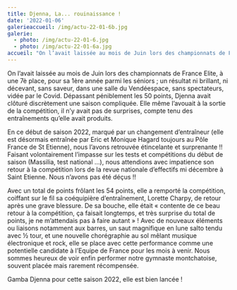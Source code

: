 ```yaml
---
title: Djenna, La... rouinaissance !
date: '2022-01-06'
galerieaccueil: /img/actu-22-01-6b.jpg
galerie:
  - photo: /img/actu-22-01-6.jpg
  - photo: /img/actu-22-01-6a.jpg
accueil: "On l’avait laissée au mois de Juin lors des championnats de France Elite, à une 7è place, pour sa 1ère année parmi les séniors ; un résultat ni brillant, ni décevant, sans saveur, dans une salle du Vendéespace, sans spectateurs, vidée par le Covid."
---
```


On l’avait laissée au mois de Juin lors des championnats de France Elite, à une 7è place, pour sa 1ère année parmi les séniors ; un résultat ni brillant, ni décevant, sans saveur, dans une salle du Vendéespace, sans spectateurs, vidée par le Covid. Dépassant péniblement les 50 points, Djenna avait clôturé discrètement une saison compliquée. Elle même l’avouait à la sortie de la compétition, il n’y avait pas de surprises, compte tenu des entraînements qu’elle avait produits.

En ce début de saison 2022, marqué par un changement d’entraîneur (elle est désormais entraînée par Eric et Monique Hagard toujours au Pôle France de St Etienne), nous l’avons retrouvée étincelante et surprenante !! Faisant volontairement l’impasse sur les tests et compétitions du début de saison (Massilia, test national …), nous attendions avec impatience son retour à la compétition lors de la revue nationale d’effectifs mi décembre à Saint Etienne. Nous n’avons pas été déçus !!

Avec un total de points frôlant les 54 points, elle a remporté la compétition, coiffant sur le fil sa coéquipière d’entraînement, Lorette Charpy, de retour après une grave blessure. De sa bouche, elle était « contente de ce beau retour à la compétition, ça faisait longtemps, et très surprise du total de points, je ne m’attendais pas à faire autant » ! Avec de nouveaux éléments ou liaisons notamment aux barres, un saut magnifique en lune salto tendu avec ½ tour, et une nouvelle chorégraphie au sol mêlant musique électronique et rock, elle se place avec cette performance comme une potentielle candidate à l’Equipe de France pour les mois à venir. Nous sommes heureux de voir enfin performer notre gymnaste montchatoise, souvent placée mais rarement récompensée.

Gamba Djenna pour cette saison 2022, elle est bien lancée !
